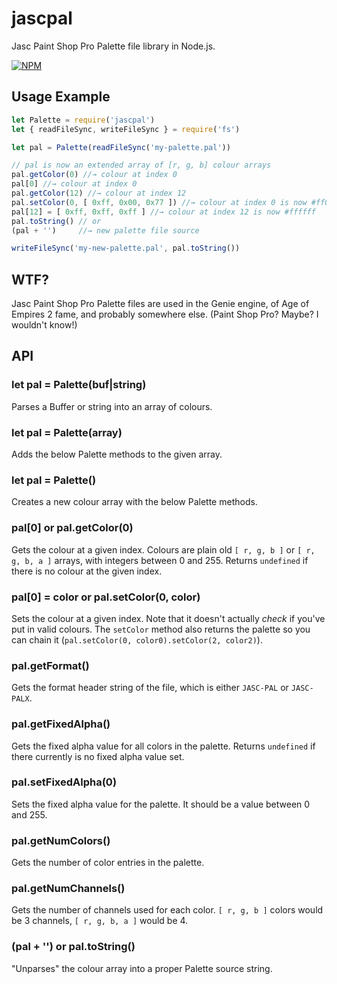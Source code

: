 jascpal
=======

Jasc Paint Shop Pro Palette file library in Node.js.

[![NPM](https://nodei.co/npm/jascpal.png?compact=true)](https://nodei.co/npm/jascpal)

## Usage Example

```javascript
let Palette = require('jascpal')
let { readFileSync, writeFileSync } = require('fs')

let pal = Palette(readFileSync('my-palette.pal'))

// pal is now an extended array of [r, g, b] colour arrays
pal.getColor(0) //→ colour at index 0
pal[0] //→ colour at index 0
pal.getColor(12) //→ colour at index 12
pal.setColor(0, [ 0xff, 0x00, 0x77 ]) //→ colour at index 0 is now #ff0077
pal[12] = [ 0xff, 0xff, 0xff ] //→ colour at index 12 is now #ffffff
pal.toString() // or
(pal + '')     //→ new palette file source

writeFileSync('my-new-palette.pal', pal.toString())

```

## WTF?

Jasc Paint Shop Pro Palette files are used in the Genie engine, of Age of Empires 2 fame, and probably somewhere else. (Paint Shop Pro? Maybe? I wouldn't know!)

## API

### let pal = Palette(buf|string)

Parses a Buffer or string into an array of colours.

### let pal = Palette(array)

Adds the below Palette methods to the given array.

### let pal = Palette()

Creates a new colour array with the below Palette methods.

### pal[0] or pal.getColor(0)

Gets the colour at a given index. Colours are plain old `[ r, g, b ]` or `[ r, g, b, a ]` arrays,
with integers between 0 and 255. Returns `undefined` if there is no colour at the given index.

### pal[0] = color or pal.setColor(0, color)

Sets the colour at a given index. Note that it doesn't actually *check* if you've put in valid colours.
The `setColor` method also returns the palette so you can chain it (`pal.setColor(0, color0).setColor(2, color2)`).

### pal.getFormat()

Gets the format header string of the file, which is either `JASC-PAL` or `JASC-PALX`.

### pal.getFixedAlpha()

Gets the fixed alpha value for all colors in the palette. Returns `undefined` if there currently is
no fixed alpha value set.

### pal.setFixedAlpha(0)

Sets the fixed alpha value for the palette. It should be a value between 0 and 255.

### pal.getNumColors()

Gets the number of color entries in the palette.

### pal.getNumChannels()

Gets the number of channels used for each color. `[ r, g, b ]` colors would be 3 channels,
`[ r, g, b, a ]` would be 4.

### (pal + '') or pal.toString()

"Unparses" the colour array into a proper Palette source string.
